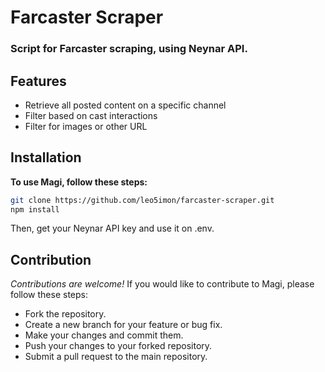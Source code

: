 # Farcaster Scraper 

### Script for Farcaster scraping, using Neynar API.

## Features

- Retrieve all posted content on a specific channel
- Filter based on cast interactions
- Filter for images or other URL

## Installation

**To use Magi, follow these steps:**

```bash
git clone https://github.com/leo5imon/farcaster-scraper.git
npm install
```

Then, get your Neynar API key and use it on .env.

## Contribution

_Contributions are welcome!_
If you would like to contribute to Magi, please follow these steps:

- Fork the repository.
- Create a new branch for your feature or bug fix.
- Make your changes and commit them.
- Push your changes to your forked repository.
- Submit a pull request to the main repository.